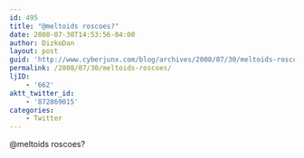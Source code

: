 ```yaml
---
id: 495
title: "@meltoids roscoes?"
date: 2008-07-30T14:53:56-04:00
author: DizkoDan
layout: post
guid: 'http://www.cyberjunx.com/blog/archives/2008/07/30/meltoids-roscoes/'
permalink: /2008/07/30/meltoids-roscoes/
ljID:
    - '662'
aktt_twitter_id:
    - '872869015'
categories:
    - Twitter
---
```


@meltoids roscoes?